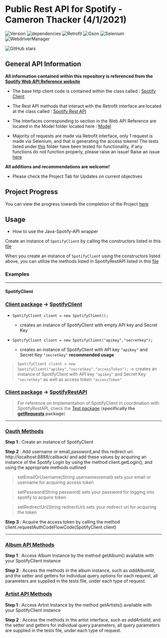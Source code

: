 # Public Rest API for Spotify - Cameron Thacker (4/1/2021)

![Version](https://img.shields.io/badge/version-2.0.0-blue)
![dependencies](https://img.shields.io/badge/dependencies-up%20to%20date-brightgreen)
![Retrofit](https://img.shields.io/badge/retrofit-2.7.2-green)
![Gson](https://img.shields.io/badge/gson-2.9.0-green)
![Selenium](https://img.shields.io/badge/selenium-4.0.0-green)
![WebdriverManager](https://img.shields.io/badge/WebdriverManager-3.7.1-green)

![GitHub stars](https://img.shields.io/github/stars/cthacker-udel/Java-Spotify-API?style=social&label=Star)
## General API Information

**All information contained within this repository is referenced from the [Spotify Web API Reference website](https://developer.spotify.com/documentation/web-api/reference/)**

* The base http client code is contained within the class called : [Spotify Client](https://github.com/cthacker-udel/Java-Spotify-API/blob/master/src/main/java/Client/SpotifyClient.java)

* The Rest API methods that interact with the Retrofit interface are located at the class called : [Spotify Rest API](https://github.com/cthacker-udel/Java-Spotify-API/blob/master/src/main/java/Client/SpotifyRestAPI.java)

* The Interfaces corresponding to section in the Web API Reference are located in the Model folder located here : [Model](https://github.com/cthacker-udel/Java-Spotify-API/tree/master/src/main/java/Model)

* Majority of requests are made via Retrofit interface, only 1 request is made via Selenium, and that is generating the access tokens! The tests listed under [this](https://github.com/cthacker-udel/Java-Spotify-API/tree/master/src/test/java) folder have been tested for functionality, if any functions do not function properly, please raise an issue! Raise an issue [here](https://github.com/cthacker-udel/Java-Spotify-API/issues)

**All additions and recommendations are welcome!**

* Please check the Project Tab for Updates on current objectives

## Project Progress

You can view the progress towards the completion of the Project [here](https://github.com/cthacker-udel/Java-Spotify-API/projects/1)


## Usage

* How to use the Java-Spotify-API wrapper 

Create an instance of `SpotifyClient` by calling the constructors listed in this [file](https://github.com/cthacker-udel/Java-Spotify-API/blob/master/src/main/java/Client/SpotifyClient.java)

When you create an instance of `SpotifyClient` using the constructors listed above, you can utilize the methods listed in SpotifyRestAPI listed in this [file](https://github.com/cthacker-udel/Java-Spotify-API/blob/master/src/main/java/Client/SpotifyRestAPI.java)

### **Examples**

---

#### **SpotifyClient**

### [Client package](https://github.com/cthacker-udel/Java-Spotify-API/tree/master/src/main/java/Client) → [SpotifyClient](https://github.com/cthacker-udel/Java-Spotify-API/blob/master/src/main/java/Client/SpotifyClient.java)

* `SpotifyClient client = new SpotifyClient();` 
  * creates an instance of SpotifyClient with empty API key and Secret Key

* `SpotifyClient client = new SpotifyClient("apikey","secretkey");` 
  * creates an instance of SpotifyClient with API key `"apikey"` and Secret Key `"secretkey"` **recommended usage**

> `SpotifyClient client = new SpotifyClient("apikey","secretkey","accessToken");` → creates an instance of SpotifyClient with API key `"apikey"` and Secret Key `"secretkey"` as well as access token `"accessToken"`

### [Client package](https://github.com/cthacker-udel/Java-Spotify-API/tree/master/src/main/java/Client) → [SpotifyRestAPI](https://github.com/cthacker-udel/Java-Spotify-API/blob/master/src/main/java/Client/SpotifyRestAPI.java)

> For reference on Implementation of SpotifyClient in coordination with SpotifyRestAPI, check the [Test package](https://github.com/cthacker-udel/Java-Spotify-API/tree/master/src/test/java) (**specifically the [getRequests](https://github.com/cthacker-udel/Java-Spotify-API/tree/master/src/test/java/getRequests) package**)

---

### [Oauth Methods](https://github.com/cthacker-udel/Java-Spotify-API/blob/master/src/test/java/Client/SpotifyRestAPITest.java)


**Step 1** : Create an instance of SpotifyClient

**Step 2** : Add username or email,password,and this redirect uri: http://localhost:8888/callback/ and add these values by acquiring an instance of the Spotify Login by using the method client.getLogin(), and using the appropriate methods outlined

> setEmailOrUsername(String usernameoremail) sets your email or username for acquiring access token

> setPassword(String password) sets your password for logging into spotify to acquire token

> setRedirectUri(String redirectUri) sets your redirect uri for acquiring the token

**Step 3** : Acquire the access token by calling the method client.requestAuthCodeFlowCode(SpotifyClient client)

---

### [Album API Methods](https://github.com/cthacker-udel/Java-Spotify-API/blob/master/src/test/java/getRequests/AlbumTest.java)


**Step 1** : Access Album Instance by the method getAlbum() available with your SpotifyClient instance

**Step 2** : Access the methods in the album instance, such as *addAlbumId*, and the setter and getters for individual query options for each request, all parameters are supplied in the tests file, under each type of request.


### [Artist API Methods](https://github.com/cthacker-udel/Java-Spotify-API/blob/master/src/test/java/getRequests/ArtistTest.java)

**Step 1** : Access Artist Instance by the method getArtists() available with your SpotifyClient instance

**Step 2** : Access the methods in the artist interface, such as *addArtistId*, and the setter and getters for individual query parameters, all query parameters are supplied in the tests file, under each type of request.
